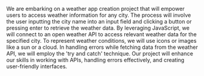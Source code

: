 We are embarking on a weather app creation project that will empower users to access weather information for any city.
The process will involve the user inputting the city name into an input field and clicking a button or pressing enter to retrieve the weather data.
By leveraging JavaScript, we will connect to an open weather API to access relevant weather data for the specified city.
To represent weather conditions, we will use icons or images like a sun or a cloud.
In handling errors while fetching data from the weather API, we will employ the 'try and catch' technique.
Our project will enhance our skills in working with APIs, handling errors effectively, and creating user-friendly interfaces.
